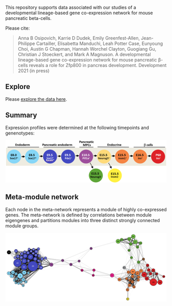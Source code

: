 This repository supports data associated with our studies of a developmental lineage-based gene co-expression network for mouse pancreatic beta-cells. 

Please cite:
> Anna B Osipovich, Karrie D Dudek, Emily Greenfest-Allen, Jean-Philippe Cartailler, Elisabetta Manduchi, Leah Potter Case, Eunyoung Choi, Austin G Chapman, Hannah Worchel Clayton, Guogiang Gu, Christian J Stoeckert, and Mark A Magnuson. A developmental lineage-based gene co-expression network for mouse pancreatic β-cells reveals a role for Zfp800 in pancreas development. Development 2021 (in press)

## Explore

Please [explore the data here](https://markmagnuson.github.io/BetaCell-GCN/).

## Summary

Expression profiles were determined at the following timepoints and genenotypes:

![Timepoints of developmental study](genebrowser/data/pancreas-developmental-network-Osipovich.png)

## Meta-module network
Each node in the meta-network represents a module of highly co-expressed genes.  The meta-network is defined by correlations between module eigengenes and partitions modules into three distinct strongly connected module groups.

![Meta-modules](images/metanetwork.png)




